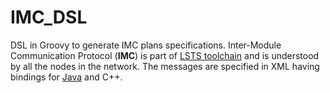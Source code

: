 # IMC_DSL
DSL in Groovy to generate IMC plans specifications.
Inter-Module Communication Protocol (**IMC**) is part of [LSTS toolchain](https://github.com/LSTS/) and is understood by all the nodes in the network. The messages are specified in XML having bindings for [Java](https://github.com/LSTS/imcjava) and C++.


